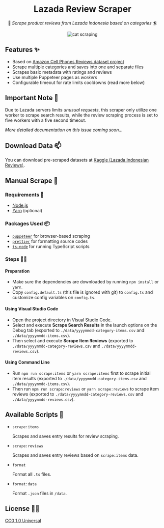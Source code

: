 <!-- markdownlint-disable MD033 -->

<div align='center'>

# Lazada Review Scraper

🚀 _Scrape product reviews from Lazada Indonesia based on categories_ 🏄‍

![cat scraping](https://media2.giphy.com/media/lnCggcJbfrY8E/source.gif)

</div>

## Features ✨

- Based on [Amazon Cell Phones Reviews dataset project](https://github.com/grikomsn/amazon-cell-phones-reviews)
- Scrape multiple categories and saves into one and separate files
- Scrapes basic metadata with ratings and reviews
- Use multiple Puppeteer pages as _workers_
- Configurable timeout for rate limits cooldowns (read more below)

## Important Note 👀

Due to Lazada servers limits _unusual requests_, this scraper only utilize one worker to scrape search results, while the review scraping process is set to five workers with a five second timeout.

_More detailed documentation on this issue coming soon..._

## Download Data 📫

You can download pre-scraped datasets at [Kaggle (Lazada Indonesian Reviews)](https://kaggle.com/grikomsn/lazada-indonesian-reviews).

## Manual Scrape 🔧

### Requirements 📃

- [Node.js](https://nodejs.org/en/)
- [Yarn](https://yarnpkg.com/lang/en/) (optional)

### Packages Used 📦

- [`puppeteer`](https://pptr.dev/) for browser-based scraping
- [`prettier`](https://prettier.io/) for formatting source codes
- [`ts-node`](https://github.com/TypeStrong/ts-node) for running TypeScript scripts

### Steps 👨‍🔬

#### Preparation

- Make sure the dependencies are downloaded by running `npm install` or `yarn`.
- Copy `config.default.ts` (this file is ignored with git) to `config.ts` and customize config variables on `config.ts`.

#### Using Visual Studio Code

- Open the project directory in Visual Studio Code.
- Select and execute **Scrape Search Results** in the launch options on the Debug tab (exported to `./data/yyyymmdd-category-items.csv` and `./data/yyyymmdd-items.csv`).
- Then select and execute **Scrape Item Reviews** (exported to `./data/yyyymmdd-category-reviews.csv` and `./data/yyyymmdd-reviews.csv`).

#### Using Command Line

- Run `npm run scrape:items` or `yarn scrape:items` first to scrape initial item results (exported to `./data/yyyymmdd-category-items.csv` and `./data/yyyymmdd-items.csv`).
- Then run `npm run scrape:reviews` or `yarn scrape:reviews` to scrape item reviews (exported to `./data/yyyymmdd-category-reviews.csv` and `./data/yyyymmdd-reviews.csv`).

## Available Scripts 📝

- `scrape:items`

  Scrapes and saves entry results for review scraping.

- `scrape:reviews`

  Scrapes and saves entry reviews based on `scrape:items` data.

- `format`

  Format all `.ts` files.

- `format:data`

  Format `.json` files in `/data`.

## License 👮‍♂️

[CC0 1.0 Universal](./LICENSE)
